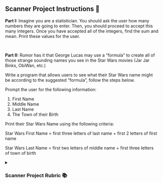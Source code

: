 <!DOCTYPE html>
<html>
<head>
</head>
<body>
  
<h2>Scanner Project Instructions 📝</h2>

<p><b>Part I:</b> Imagine you are a statistician. You should ask the user how many numbers they are going to enter. Then, you should proceed to accept this many integers. Once you have accepted all of the integers, find the sum and mean. Print these values for the user.</p>

<br>

<p><b>Part II:</b> Rumor has it that George Lucas may use a “formula” to create all of those strange sounding
names you see in the Star Wars movies (Jar Jar Binks, ObiWan, etc.)</p>

<p>Write a program that allows users to see what their Star Wars name might be according to the
suggested “formula”, follow the steps below.</p>

<p>Prompt the user for the following information:</p>
<ol type="1">
  <li>First Name</li>
  <li>Middle Name</li>
  <li>Last Name</li>
  <li>The Town of their Birth</li>
</ol>
<p>Print their Star Wars Name using the following criteria:</p>
  <p>Star Wars First Name = first three letters of last name + first 2 letters of first name</p>
<p>Star Wars Last Name = first two letters of middle name + first three letters of town of birth</p>

<details>
  <summary><h3>Scanner Project Rubric 📚</h3></summary>
    <table style="width:70%">
      <tr>
        <th colspan="2"><b>Scanner Basics</th>
      </tr>
      <tr>
        <td>1) import is correct</td>
        <td>_____ / 1</td>
      </tr>
      <tr>
        <th colspan="2"><b>Part I: Statistics Program</th>
      </tr>
      <tr>
        <td>1) Prompts user for input</td>
        <td>_____ / 1</td>
      </tr>
      <tr>
        <td>2) Correctly accepts user input for number of values</td>
        <td>_____ / 1</td>
      </tr>
      <tr>
        <td>3) Loops to accept the appropriate number of values based on criteria #2</td>
        <td>_____ / 1</td>
      </tr>
      <tr>
        <td>4) Prompts user for input values and correctly accepts those values</td>
        <td>_____ / 1</td>
      </tr>
      <tr>
        <td>5) Uses input to correctly calculate sums</td>
        <td>_____ / 1</td>
      </tr>
      <tr>
        <td>6) Uses input to correctly calculate average</td>
        <td>_____ / 1</td>
      </tr>
      <tr>
        <th colspan="2"><b>Part II: Star Wars Name Program</th>
      </tr>
      <tr>
        <td>1) Prompts user for input</td>
        <td>_____ / 1</td>
      </tr>
      <tr>
        <td>2) Correctly accepts user input for number of values</td>
        <td>_____ / 1</td>
      </tr>
      <tr>
        <td>3) Determines the user’s Star Wars name given the formula</td>
        <td>_____ / 1</td>
      </tr>
      <tr>
        <th colspan="2"; rowspan="2"> </th>
      </tr>
</table>

</body>
</html>
